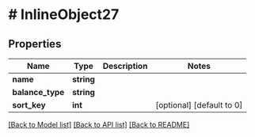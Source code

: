 # # InlineObject27

## Properties

Name | Type | Description | Notes
------------ | ------------- | ------------- | -------------
**name** | **string** |  |
**balance_type** | **string** |  |
**sort_key** | **int** |  | [optional] [default to 0]

[[Back to Model list]](../../README.md#models) [[Back to API list]](../../README.md#endpoints) [[Back to README]](../../README.md)
